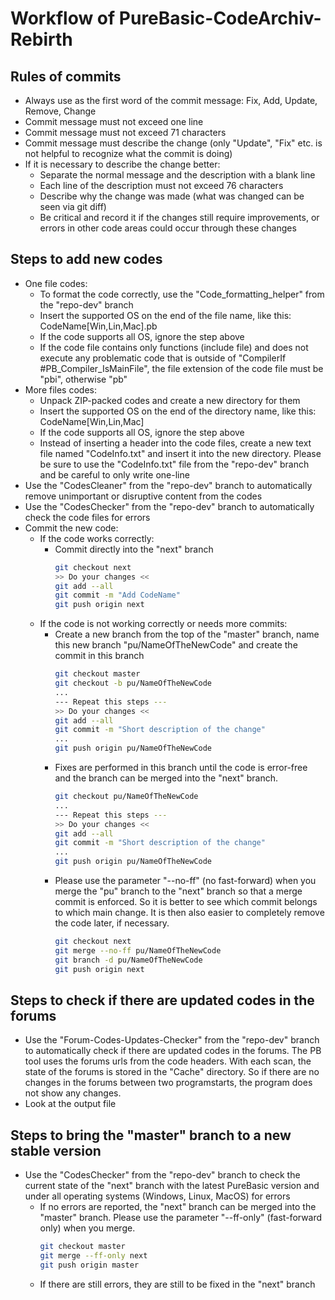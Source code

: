 # Workflow of PureBasic-CodeArchiv-Rebirth

## Rules of commits
* Always use as the first word of the commit message: Fix, Add, Update, Remove, Change
* Commit message must not exceed one line
* Commit message must not exceed 71 characters
* Commit message must describe the change (only "Update", "Fix" etc. is not helpful to recognize
  what the commit is doing)
* If it is necessary to describe the change better:
  * Separate the normal message and the description with a blank line
  * Each line of the description must not exceed 76 characters
  * Describe why the change was made (what was changed can be seen via git diff)
  * Be critical and record it if the changes still require improvements, or errors in other code
    areas could occur through these changes

## Steps to add new codes
* One file codes:
  * To format the code correctly, use the "Code_formatting_helper" from the "repo-dev" branch
  * Insert the supported OS on the end of the file name, like this: CodeName[Win,Lin,Mac].pb
  * If the code supports all OS, ignore the step above
  * If the code file contains only functions (include file) and does not execute any problematic
    code that is outside of "CompilerIf #PB_Compiler_IsMainFile", the file extension of the code
    file must be "pbi", otherwise "pb"
* More files codes:
  * Unpack ZIP-packed codes and create a new directory for them
  * Insert the supported OS on the end of the directory name, like this: CodeName[Win,Lin,Mac]
  * If the code supports all OS, ignore the step above
  * Instead of inserting a header into the code files, create a new text file named "CodeInfo.txt"
    and insert it into the new directory. Please be sure to use the "CodeInfo.txt" file from the
    "repo-dev" branch and be careful to only write one-line
* Use the "CodesCleaner" from the "repo-dev" branch to automatically remove unimportant or
  disruptive content from the codes
* Use the "CodesChecker" from the "repo-dev" branch to automatically check the code files for
  errors
* Commit the new code:
  * If the code works correctly:
    * Commit directly into the "next" branch
      ```bash
      git checkout next
      >> Do your changes <<
      git add --all
      git commit -m "Add CodeName"
      git push origin next
      ```
  * If the code is not working correctly or needs more commits:
    * Create a new branch from the top of the "master" branch, name this new branch
      "pu/NameOfTheNewCode" and create the commit in this branch
      ```bash
      git checkout master
      git checkout -b pu/NameOfTheNewCode
      ...
      --- Repeat this steps ---
      >> Do your changes <<
      git add --all
      git commit -m "Short description of the change"
      ...
      git push origin pu/NameOfTheNewCode
      ```
    * Fixes are performed in this branch until the code is error-free and the branch can be merged
      into the "next" branch.
      ```bash
      git checkout pu/NameOfTheNewCode
      ...
      --- Repeat this steps ---
      >> Do your changes <<
      git add --all
      git commit -m "Short description of the change"
      ...
      git push origin pu/NameOfTheNewCode
      ```
    * Please use the parameter "--no-ff" (no fast-forward) when you merge the "pu" branch to the
      "next" branch so that a merge commit is enforced. So it is better to see which commit
      belongs to which main change. It is then also easier to completely remove the code later, if
      necessary.
      ```bash
      git checkout next
      git merge --no-ff pu/NameOfTheNewCode
      git branch -d pu/NameOfTheNewCode
      git push origin next
      ```
    
## Steps to check if there are updated codes in the forums
* Use the "Forum-Codes-Updates-Checker" from the "repo-dev" branch to automatically check if there
  are updated codes in the forums. The PB tool uses the forums urls from the code headers. With
  each scan, the state of the forums is stored in the "Cache" directory. So if there are no
  changes in the forums between two programstarts, the program does not show any changes.
* Look at the output file

## Steps to bring the "master" branch to a new stable version
* Use the "CodesChecker" from the "repo-dev" branch to check the current state of the "next"
  branch with the latest PureBasic version and under all operating systems (Windows, Linux, MacOS)
  for errors
  * If no errors are reported, the "next" branch can be merged into the "master" branch.
    Please use the parameter "--ff-only" (fast-forward only) when you merge.
    ```bash
    git checkout master
    git merge --ff-only next
    git push origin master
    ```
  * If there are still errors, they are still to be fixed in the "next" branch
